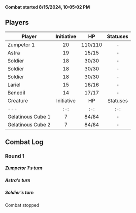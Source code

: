 **Combat started 8/15/2024, 10:05:02 PM**


## Players
| Player | Initiative | HP | Statuses |
| --- | :-: | :-: | :-: |
| Zumpetor 1 | 20 | 110/110 | - |
| Astra | 19 | 15/15 | - |
| Soldier | 18 | 30/30 | - |
| Soldier | 18 | 30/30 | - |
| Soldier | 18 | 30/30 | - |
| Lariel | 15 | 16/16 | - |
| Benedil | 14 | 17/17 | - |
| Creature | Initiative  | HP | Statuses |
| --- | :-: | :-: | :-: |
| Gelatinous Cube 1 | 7 | 84/84 | - |
| Gelatinous Cube 2 | 7 | 84/84 | - |


## Combat Log

### Round 1

##### Zumpetor 1's turn
##### Astra's turn
##### Soldier's turn
Combat stopped
